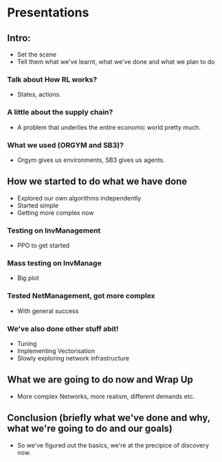 # Presentations

## Intro:

- Set the scene
- Tell them what we've learnt, what we've done and what we plan to do


### Talk about How RL works?
- States, actions.

### A little about the supply chain?
- A problem that underlies the entire economic world pretty much.


### What we used (ORGYM and SB3)?
- Orgym gives us environments, SB3 gives us agents.


## How we started to do what we have done
- Explored our own algorithms independently 
- Started simple
- Getting more complex now

### Testing on InvManagement
- PPO to get started

### Mass testing on InvManage
- Big plot

### Tested NetManagement, got more complex
- With general success


### We've also done other stuff abit!
- Tuning
- Implementing Vectorisation 
- Slowly exploring network infrastructure

## What we are going to do now and Wrap Up 

- More complex Networks, more realism, different demands etc.

## Conclusion (briefly what we've done and why, what we're going to do and our goals)

- So we've figured out the basics, we're at the precipice of discovery now. 
